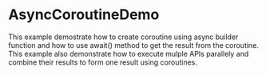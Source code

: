 # AsyncCoroutineDemo
This example demostrate how to create coroutine using async builder function and how to use await() method to get the result from the coroutine. This example also demonstrate how to execute mulple APIs parallely and combine their results to form one result using coroutines.
